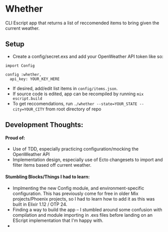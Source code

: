 # Whether

CLI Escript app that returns a list of reccomended items to bring given the current weather.

## Setup

- Create a config/secret.exs and add your OpenWeather API token like so:

```
import Config

config :whether,
  api_key: YOUR_KEY_HERE

```

- If desired, add/edit list items in `config/items.json`.
- If source code is edited, app can be recompiled by running `mix escript.build`
- To get reccomendations, run `./whether --state=YOUR_STATE --city=YOUR_CITY` from root directory of repo

## Development Thoughts:

#### Proud of:
- Use of TDD, especially practicing configuration/mocking the OpenWeather API
- Implementation design, especially use of Ecto changesets to import and filter items based off current weather.

#### Stumbling Blocks/Things I had to learn:
- Implmenting the new Config module, and environment-specific configuration. This has previously come for free in older Mix projects/Phoenix projects, so I had to learn how to add it as this was built in Elixir 1.12 / OTP 24.
- Finding a way to build the app – I stumbled around some confusion with compilation and module importing in .exs files before landing on an EScript implementation that I'm happy with.
- 
